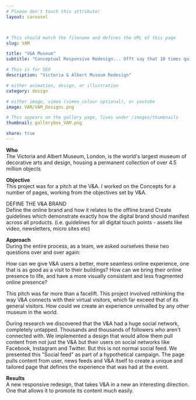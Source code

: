 ```yaml
---
# Please don't touch this attribute!
layout: carousel



# This should match the filename and defines the URL of this page
slug: VAM

title: "V&A Museum"
subtitle: "Conceptual Responsive Redesign... Offt say that 10 times quick"

# This is for SEO
description: "Victoria & Albert Museum Redesign"

# either animation, design, or illustration
category: design

# either image, vimeo (vimeo_colour optional), or youtube
image: VAM/VAM_Designs.png

# This appears on the gallery page, lives under /images/thumbnails
thumbnail: gallerybox_VAM.png

share: true
---
```


**Who**<br>
The Victoria and Albert Museum, London, is the world's largest museum of decorative arts and design, housing a permanent collection of over 4.5 million objects

**Objective**<br>
This project was for a pitch at the V&A. I worked on the Concepts for a number of pages, working from the objectives set by V&A.

DEFINE THE V&A BRAND<br>
Define the online brand and how it relates to the offline brand 
Create guidelines which demonstrate exactly how the digital brand should manifest across all products. (i.e. guidelines for all digital touch points - assets like video, newsletters, micro 	 sites etc)

**Approach**<br>
During the entire process, as a team, we asked ourselves these two questions over and over again: 

How can we give V&A users a better, more seamless online experience, one that is as good as a visit to their buildings?
How can we bring their online presence to life, and have a more visually consistent and less fragmented online presence?

This pitch was far more than a facelift. This project involved rethinking the way V&A connects with their virtual visitors, which far exceed that of its general visitors. How could we create an experience unrivalled by any other museum in the world.

During research we discovered that the V&A had a huge social network, completely untapped. Thousands and thousands of followers who aren't connected with. We implemented a design that would allow them pull content from not just the V&A but their users on social networks like Facebook, Instagram and Twitter. But this is not normal social feed. We presented this "Social feed" as part of a hypothetical campaign. The page pulls content from user, news feeds and V&A itself to create a unique and tailored page that defines the experience that was had at the event. 

**Results**<br>
A new responsive redesign, that takes V&A in a new an interesting direction.  One that allows it to promote its content much easily.